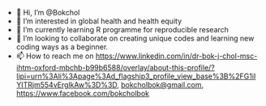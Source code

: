 - 👋 Hi, I’m @Bokchol
- 👀 I’m interested in global health and health equity
- 🌱 I’m currently learning R programme for reproducible research
- 💞️ I’m looking to collaborate on creating unique codes and learning new coding ways as a beginner.
- 📫 How to reach me on https://www.linkedin.com/in/dr-bok-j-chol-msc-ihtm-oxford-mbchb-b99b6588/overlay/about-this-profile/?lipi=urn%3Ali%3Apage%3Ad_flagship3_profile_view_base%3B%2FG1iIYITRjm554vErglkAw%3D%3D, bokcholbok@gmail.com, https://www.facebook.com/bokcholbok

<!---
Bokchol/Bokchol is a ✨ special ✨ repository because its `README.md` (this file) appears on your GitHub profile.
You can click the Preview link to take a look at your changes.
--->
